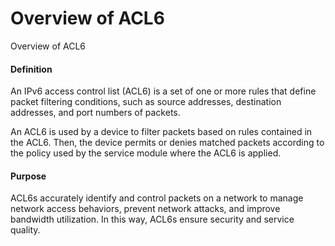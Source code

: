 Overview of ACL6
================

Overview of ACL6

#### Definition

An IPv6 access control list (ACL6) is a set of one or more rules that define packet filtering conditions, such as source addresses, destination addresses, and port numbers of packets.

An ACL6 is used by a device to filter packets based on rules contained in the ACL6. Then, the device permits or denies matched packets according to the policy used by the service module where the ACL6 is applied.


#### Purpose

ACL6s accurately identify and control packets on a network to manage network access behaviors, prevent network attacks, and improve bandwidth utilization. In this way, ACL6s ensure security and service quality.